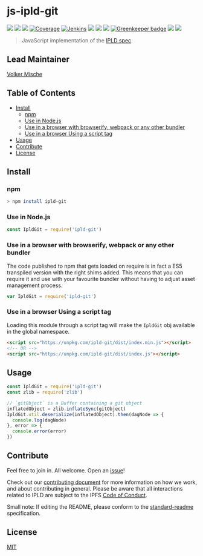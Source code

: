 # js-ipld-git

[![](https://img.shields.io/badge/made%20by-Protocol%20Labs-blue.svg?style=flat-square)](http://ipn.io)
[![](https://img.shields.io/badge/project-IPLD-blue.svg?style=flat-square)](http://github.com/ipld/ipld)
[![](https://img.shields.io/badge/freenode-%23ipfs-blue.svg?style=flat-square)](http://webchat.freenode.net/?channels=%23ipfs)
[![Coverage](https://coveralls.io/repos/github/ipld/js-ipld-git/badge.svg?branch=master)](https://coveralls.io/github/ipld/js-ipld-git?branch=master)
[![Jenkins](https://ci.ipfs.team/buildStatus/icon?job=ipld/js-ipld-git/master)](https://ci.ipfs.team/job/ipld/job/js-ipld-git/job/master/)
[![](https://img.shields.io/badge/standard--readme-OK-green.svg?style=flat-square)](https://github.com/RichardLitt/standard-readme)
[![](https://david-dm.org/ipld/js-ipld-git.svg?style=flat-square)](https://david-dm.org/ipld/js-ipld-git)
[![](https://img.shields.io/badge/code%20style-standard-brightgreen.svg?style=flat-square)](https://github.com/feross/standard) [![Greenkeeper badge](https://badges.greenkeeper.io/ipld/js-ipld-git.svg)](https://greenkeeper.io/)
![](https://img.shields.io/badge/npm-%3E%3D3.0.0-orange.svg?style=flat-square)
![](https://img.shields.io/badge/Node.js-%3E%3D6.0.0-orange.svg?style=flat-square)

> JavaScript implementation of the [IPLD spec](https://github.com/ipfs/specs/tree/master/ipld).

## Lead Maintainer

[Volker Mische](https://github.com/vmx)

## Table of Contents

- [Install](#install)
  - [npm](#npm)
  - [Use in Node.js](#use-in-nodejs)
  - [Use in a browser with browserify, webpack or any other bundler](#use-in-a-browser-with-browserify-webpack-or-any-other-bundler)
  - [Use in a browser Using a script tag](#use-in-a-browser-using-a-script-tag)
- [Usage](#usage)
- [Contribute](#contribute)
- [License](#license)

## Install

### npm

```sh
> npm install ipld-git
```

### Use in Node.js

```JavaScript
const IpldGit = require('ipld-git')
```

### Use in a browser with browserify, webpack or any other bundler

The code published to npm that gets loaded on require is in fact a ES5 transpiled version with the right shims added. This means that you can require it and use with your favourite bundler without having to adjust asset management process.

```JavaScript
var IpldGit = require('ipld-git')
```

### Use in a browser Using a script tag

Loading this module through a script tag will make the `IpldGit` obj available in the global namespace.

```html
<script src="https://unpkg.com/ipld-git/dist/index.min.js"></script>
<!-- OR -->
<script src="https://unpkg.com/ipld-git/dist/index.js"></script>
```

## Usage

```JavaScript
const IpldGit = require('ipld-git')
const zlib = require('zlib')

// `gitObject` is a Buffer containing a git object
inflatedObject = zlib.inflateSync(gitObject)
IpldGit.util.deserialize(inflatedObject).then(dagNode => {
  console.log(dagNode)
}, error => {
  console.error(error)
})

```

## Contribute

Feel free to join in. All welcome. Open an [issue](https://github.com/ipld/js-ipld-git/issues)!

Check out our [contributing document](https://github.com/ipld/ipld/blob/master/contributing.md) for more information on how we work, and about contributing in general. Please be aware that all interactions related to IPLD are subject to the IPFS [Code of Conduct](https://github.com/ipfs/community/blob/master/code-of-conduct.md).

Small note: If editing the README, please conform to the [standard-readme](https://github.com/RichardLitt/standard-readme) specification.

## License

[MIT](LICENSE)
